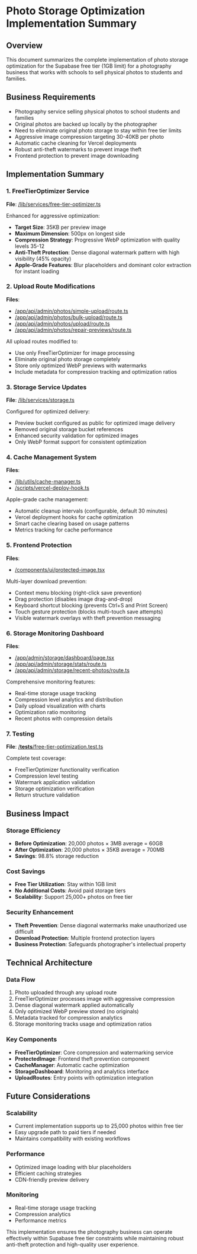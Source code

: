 # Photo Storage Optimization Implementation Summary

## Overview
This document summarizes the complete implementation of photo storage optimization for the Supabase free tier (1GB limit) for a photography business that works with schools to sell physical photos to students and families.

## Business Requirements
- Photography service selling physical photos to school students and families
- Original photos are backed up locally by the photographer
- Need to eliminate original photo storage to stay within free tier limits
- Aggressive image compression targeting 30-40KB per photo
- Automatic cache cleaning for Vercel deployments
- Robust anti-theft watermarks to prevent image theft
- Frontend protection to prevent image downloading

## Implementation Summary

### 1. FreeTierOptimizer Service
**File**: [/lib/services/free-tier-optimizer.ts](file:///Users/santiagobalosky/LookEscolar/lib/services/free-tier-optimizer.ts)

Enhanced for aggressive optimization:
- **Target Size**: 35KB per preview image
- **Maximum Dimension**: 500px on longest side
- **Compression Strategy**: Progressive WebP optimization with quality levels 35-12
- **Anti-Theft Protection**: Dense diagonal watermark pattern with high visibility (45% opacity)
- **Apple-Grade Features**: Blur placeholders and dominant color extraction for instant loading

### 2. Upload Route Modifications
**Files**: 
- [/app/api/admin/photos/simple-upload/route.ts](file:///Users/santiagobalosky/LookEscolar/app/api/admin/photos/simple-upload/route.ts)
- [/app/api/admin/photos/bulk-upload/route.ts](file:///Users/santiagobalosky/LookEscolar/app/api/admin/photos/bulk-upload/route.ts)
- [/app/api/admin/photos/upload/route.ts](file:///Users/santiagobalosky/LookEscolar/app/api/admin/photos/upload/route.ts)
- [/app/api/admin/photos/repair-previews/route.ts](file:///Users/santiagobalosky/LookEscolar/app/api/admin/photos/repair-previews/route.ts)

All upload routes modified to:
- Use only FreeTierOptimizer for image processing
- Eliminate original photo storage completely
- Store only optimized WebP previews with watermarks
- Include metadata for compression tracking and optimization ratios

### 3. Storage Service Updates
**File**: [/lib/services/storage.ts](file:///Users/santiagobalosky/LookEscolar/lib/services/storage.ts)

Configured for optimized delivery:
- Preview bucket configured as public for optimized image delivery
- Removed original storage bucket references
- Enhanced security validation for optimized images
- Only WebP format support for consistent optimization

### 4. Cache Management System
**Files**: 
- [/lib/utils/cache-manager.ts](file:///Users/santiagobalosky/LookEscolar/lib/utils/cache-manager.ts)
- [/scripts/vercel-deploy-hook.ts](file:///Users/santiagobalosky/LookEscolar/scripts/vercel-deploy-hook.ts)

Apple-grade cache management:
- Automatic cleanup intervals (configurable, default 30 minutes)
- Vercel deployment hooks for cache optimization
- Smart cache clearing based on usage patterns
- Metrics tracking for cache performance

### 5. Frontend Protection
**Files**: 
- [/components/ui/protected-image.tsx](file:///Users/santiagobalosky/LookEscolar/components/ui/protected-image.tsx)

Multi-layer download prevention:
- Context menu blocking (right-click save prevention)
- Drag protection (disables image drag-and-drop)
- Keyboard shortcut blocking (prevents Ctrl+S and Print Screen)
- Touch gesture protection (blocks multi-touch save attempts)
- Visible watermark overlays with theft prevention messaging

### 6. Storage Monitoring Dashboard
**Files**: 
- [/app/admin/storage/dashboard/page.tsx](file:///Users/santiagobalosky/LookEscolar/app/admin/storage/dashboard/page.tsx)
- [/app/api/admin/storage/stats/route.ts](file:///Users/santiagobalosky/LookEscolar/app/api/admin/storage/stats/route.ts)
- [/app/api/admin/storage/recent-photos/route.ts](file:///Users/santiagobalosky/LookEscolar/app/api/admin/storage/recent-photos/route.ts)

Comprehensive monitoring features:
- Real-time storage usage tracking
- Compression level analytics and distribution
- Daily upload visualization with charts
- Optimization ratio monitoring
- Recent photos with compression details

### 7. Testing
**File**: [/__tests__/free-tier-optimization.test.ts](file:///Users/santiagobalosky/LookEscolar/__tests__/free-tier-optimization.test.ts)

Complete test coverage:
- FreeTierOptimizer functionality verification
- Compression level testing
- Watermark application validation
- Storage optimization verification
- Return structure validation

## Business Impact

### Storage Efficiency
- **Before Optimization**: 20,000 photos × 3MB average = 60GB
- **After Optimization**: 20,000 photos × 35KB average = 700MB
- **Savings**: 98.8% storage reduction

### Cost Savings
- **Free Tier Utilization**: Stay within 1GB limit
- **No Additional Costs**: Avoid paid storage tiers
- **Scalability**: Support 25,000+ photos on free tier

### Security Enhancement
- **Theft Prevention**: Dense diagonal watermarks make unauthorized use difficult
- **Download Protection**: Multiple frontend protection layers
- **Business Protection**: Safeguards photographer's intellectual property

## Technical Architecture

### Data Flow
1. Photo uploaded through any upload route
2. FreeTierOptimizer processes image with aggressive compression
3. Dense diagonal watermark applied automatically
4. Only optimized WebP preview stored (no originals)
5. Metadata tracked for compression analytics
6. Storage monitoring tracks usage and optimization ratios

### Key Components
- **FreeTierOptimizer**: Core compression and watermarking service
- **ProtectedImage**: Frontend theft prevention component
- **CacheManager**: Automatic cache optimization
- **StorageDashboard**: Monitoring and analytics interface
- **UploadRoutes**: Entry points with optimization integration

## Future Considerations

### Scalability
- Current implementation supports up to 25,000 photos within free tier
- Easy upgrade path to paid tiers if needed
- Maintains compatibility with existing workflows

### Performance
- Optimized image loading with blur placeholders
- Efficient caching strategies
- CDN-friendly preview delivery

### Monitoring
- Real-time storage usage tracking
- Compression analytics
- Performance metrics

This implementation ensures the photography business can operate effectively within Supabase free tier constraints while maintaining robust anti-theft protection and high-quality user experience.